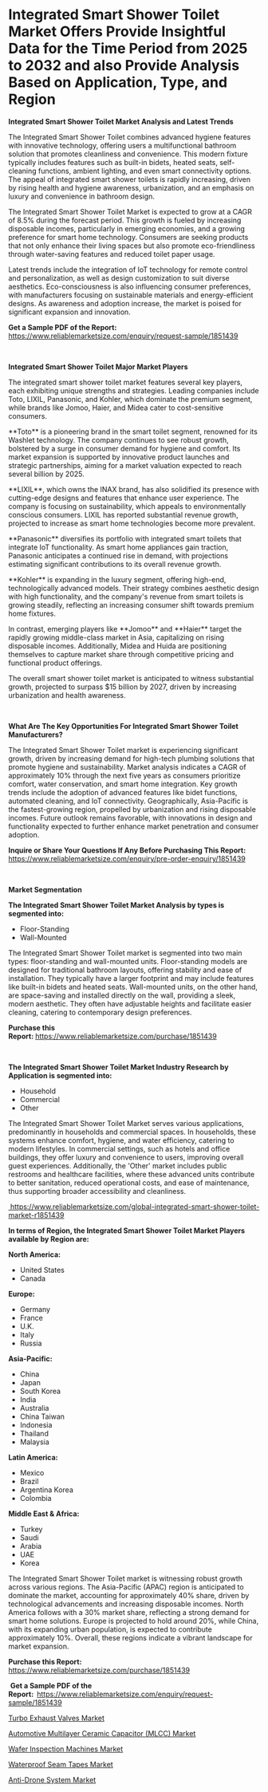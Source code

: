 <p><h1>Integrated Smart Shower Toilet Market Offers Provide Insightful Data for the Time Period from 2025 to 2032 and also Provide Analysis Based on Application, Type, and Region</h1></p><p><strong>Integrated Smart Shower Toilet Market Analysis and Latest Trends</strong></p>
<p><p>The Integrated Smart Shower Toilet combines advanced hygiene features with innovative technology, offering users a multifunctional bathroom solution that promotes cleanliness and convenience. This modern fixture typically includes features such as built-in bidets, heated seats, self-cleaning functions, ambient lighting, and even smart connectivity options. The appeal of integrated smart shower toilets is rapidly increasing, driven by rising health and hygiene awareness, urbanization, and an emphasis on luxury and convenience in bathroom design.</p><p>The Integrated Smart Shower Toilet Market is expected to grow at a CAGR of 8.5% during the forecast period. This growth is fueled by increasing disposable incomes, particularly in emerging economies, and a growing preference for smart home technology. Consumers are seeking products that not only enhance their living spaces but also promote eco-friendliness through water-saving features and reduced toilet paper usage. </p><p>Latest trends include the integration of IoT technology for remote control and personalization, as well as design customization to suit diverse aesthetics. Eco-consciousness is also influencing consumer preferences, with manufacturers focusing on sustainable materials and energy-efficient designs. As awareness and adoption increase, the market is poised for significant expansion and innovation.</p></p>
<p><strong>Get a Sample PDF of the Report:&nbsp;</strong> <a href="https://www.reliablemarketsize.com/enquiry/request-sample/1851439?utm_campaign=1898&utm_medium=2&utm_source=Github&utm_content=ia&utm_term=07012025&utm_id=integrated-smart-shower-toilet">https://www.reliablemarketsize.com/enquiry/request-sample/1851439</a></p>
<p>&nbsp;</p>
<p><strong>Integrated Smart Shower Toilet Major Market Players</strong></p>
<p><p>The integrated smart shower toilet market features several key players, each exhibiting unique strengths and strategies. Leading companies include Toto, LIXIL, Panasonic, and Kohler, which dominate the premium segment, while brands like Jomoo, Haier, and Midea cater to cost-sensitive consumers.</p><p>**Toto** is a pioneering brand in the smart toilet segment, renowned for its Washlet technology. The company continues to see robust growth, bolstered by a surge in consumer demand for hygiene and comfort. Its market expansion is supported by innovative product launches and strategic partnerships, aiming for a market valuation expected to reach several billion by 2025.</p><p>**LIXIL**, which owns the INAX brand, has also solidified its presence with cutting-edge designs and features that enhance user experience. The company is focusing on sustainability, which appeals to environmentally conscious consumers. LIXIL has reported substantial revenue growth, projected to increase as smart home technologies become more prevalent.</p><p>**Panasonic** diversifies its portfolio with integrated smart toilets that integrate IoT functionality. As smart home appliances gain traction, Panasonic anticipates a continued rise in demand, with projections estimating significant contributions to its overall revenue growth.</p><p>**Kohler** is expanding in the luxury segment, offering high-end, technologically advanced models. Their strategy combines aesthetic design with high functionality, and the company's revenue from smart toilets is growing steadily, reflecting an increasing consumer shift towards premium home fixtures.</p><p>In contrast, emerging players like **Jomoo** and **Haier** target the rapidly growing middle-class market in Asia, capitalizing on rising disposable incomes. Additionally, Midea and Huida are positioning themselves to capture market share through competitive pricing and functional product offerings.</p><p>The overall smart shower toilet market is anticipated to witness substantial growth, projected to surpass $15 billion by 2027, driven by increasing urbanization and health awareness.</p></p>
<p>&nbsp;</p>
<p><strong>What Are The Key Opportunities For Integrated Smart Shower Toilet Manufacturers?</strong></p>
<p><p>The Integrated Smart Shower Toilet market is experiencing significant growth, driven by increasing demand for high-tech plumbing solutions that promote hygiene and sustainability. Market analysis indicates a CAGR of approximately 10% through the next five years as consumers prioritize comfort, water conservation, and smart home integration. Key growth trends include the adoption of advanced features like bidet functions, automated cleaning, and IoT connectivity. Geographically, Asia-Pacific is the fastest-growing region, propelled by urbanization and rising disposable incomes. Future outlook remains favorable, with innovations in design and functionality expected to further enhance market penetration and consumer adoption.</p></p>
<p><strong>Inquire or Share Your Questions If Any Before Purchasing This Report:</strong> <a href="https://www.reliablemarketsize.com/enquiry/pre-order-enquiry/1851439?utm_campaign=1898&utm_medium=2&utm_source=Github&utm_content=ia&utm_term=07012025&utm_id=integrated-smart-shower-toilet">https://www.reliablemarketsize.com/enquiry/pre-order-enquiry/1851439</a></p>
<p>&nbsp;</p>
<p><strong>Market Segmentation</strong></p>
<p><strong>The Integrated Smart Shower Toilet Market Analysis by types is segmented into:</strong></p>
<p><ul><li>Floor-Standing</li><li>Wall-Mounted</li></ul></p>
<p><p>The Integrated Smart Shower Toilet market is segmented into two main types: floor-standing and wall-mounted units. Floor-standing models are designed for traditional bathroom layouts, offering stability and ease of installation. They typically have a larger footprint and may include features like built-in bidets and heated seats. Wall-mounted units, on the other hand, are space-saving and installed directly on the wall, providing a sleek, modern aesthetic. They often have adjustable heights and facilitate easier cleaning, catering to contemporary design preferences.</p></p>
<p><strong>Purchase this Report:&nbsp;</strong><a href="https://www.reliablemarketsize.com/purchase/1851439?utm_campaign=1898&utm_medium=2&utm_source=Github&utm_content=ia&utm_term=07012025&utm_id=integrated-smart-shower-toilet">https://www.reliablemarketsize.com/purchase/1851439</a></p>
<p>&nbsp;</p>
<p><strong>The Integrated Smart Shower Toilet Market Industry Research by Application is segmented into:</strong></p>
<p><ul><li>Household</li><li>Commercial</li><li>Other</li></ul></p>
<p><p>The Integrated Smart Shower Toilet Market serves various applications, predominantly in households and commercial spaces. In households, these systems enhance comfort, hygiene, and water efficiency, catering to modern lifestyles. In commercial settings, such as hotels and office buildings, they offer luxury and convenience to users, improving overall guest experiences. Additionally, the 'Other' market includes public restrooms and healthcare facilities, where these advanced units contribute to better sanitation, reduced operational costs, and ease of maintenance, thus supporting broader accessibility and cleanliness.</p></p>
<p><a href="https://www.reliablemarketsize.com/global-integrated-smart-shower-toilet-market-r1851439?utm_campaign=1898&utm_medium=2&utm_source=Github&utm_content=ia&utm_term=07012025&utm_id=integrated-smart-shower-toilet">&nbsp;https://www.reliablemarketsize.com/global-integrated-smart-shower-toilet-market-r1851439</a></p>
<p><strong>In terms of Region, the Integrated Smart Shower Toilet Market Players available by Region are:</strong></p>
<p>
    <p> <strong> North America: </strong>
        <ul>
            <li>United States</li>
            <li>Canada</li>
        </ul>
        </p> 
    <p> <strong> Europe: </strong>
        <ul>
            <li>Germany</li>
            <li>France</li>
            <li>U.K.</li>
            <li>Italy</li>
            <li>Russia</li>
        </ul>
        </p> 
    <p> <strong> Asia-Pacific: </strong>
        <ul>
            <li>China</li>
            <li>Japan</li>
            <li>South Korea</li>
            <li>India</li>
            <li>Australia</li>
            <li>China Taiwan</li>
            <li>Indonesia</li>
            <li>Thailand</li>
            <li>Malaysia</li>
        </ul>
        </p> 
    <p> <strong> Latin America: </strong>
        <ul>
            <li>Mexico</li>
            <li>Brazil</li>
            <li>Argentina Korea</li>
            <li>Colombia</li>
        </ul>
        </p> 
    <p> <strong> Middle East & Africa: </strong>
        <ul>
            <li>Turkey</li>
            <li>Saudi</li>
            <li>Arabia</li>
            <li>UAE</li>
            <li>Korea</li>
        </ul>
    </p>
    </p>
<p><p>The Integrated Smart Shower Toilet market is witnessing robust growth across various regions. The Asia-Pacific (APAC) region is anticipated to dominate the market, accounting for approximately 40% share, driven by technological advancements and increasing disposable incomes. North America follows with a 30% market share, reflecting a strong demand for smart home solutions. Europe is projected to hold around 20%, while China, with its expanding urban population, is expected to contribute approximately 10%. Overall, these regions indicate a vibrant landscape for market expansion.</p></p>
<p><strong>Purchase this Report: </strong><a href="https://www.reliablemarketsize.com/purchase/1851439?utm_campaign=1898&utm_medium=2&utm_source=Github&utm_content=ia&utm_term=07012025&utm_id=integrated-smart-shower-toilet">https://www.reliablemarketsize.com/purchase/1851439</a></p>
<p>&nbsp;<strong>Get a Sample PDF of the Report:&nbsp;&nbsp;</strong><a href="https://www.reliablemarketsize.com/enquiry/request-sample/1851439?utm_campaign=1898&utm_medium=2&utm_source=Github&utm_content=ia&utm_term=07012025&utm_id=integrated-smart-shower-toilet">https://www.reliablemarketsize.com/enquiry/request-sample/1851439</a></p>
<p><strong></strong></p>
<p><p><a href="https://github.com/Chiragrp22/Market-Research-Report-List-6/blob/main/turbo-exhaust-valves-market.md?utm_campaign=1898&utm_medium=2&utm_source=Github&utm_content=ia&utm_term=07012025&utm_id=integrated-smart-shower-toilet">Turbo Exhaust Valves Market</a></p><p><a href="https://www.linkedin.com/pulse/automotive-multilayer-ceramic-capacitor-mlcc-market-trends-1e17c?utm_campaign=1898&utm_medium=2&utm_source=Github&utm_content=ia&utm_term=07012025&utm_id=integrated-smart-shower-toilet">Automotive Multilayer Ceramic Capacitor (MLCC) Market</a></p><p><a href="https://www.linkedin.com/pulse/wafer-inspection-machines-market-overview-industry-growth-eqjyc?utm_campaign=1898&utm_medium=2&utm_source=Github&utm_content=ia&utm_term=07012025&utm_id=integrated-smart-shower-toilet">Wafer Inspection Machines Market</a></p><p><a href="https://www.linkedin.com/pulse/projected-growth-waterproof-seam-tapes-market-from-2025-nf74e?utm_campaign=1898&utm_medium=2&utm_source=Github&utm_content=ia&utm_term=07012025&utm_id=integrated-smart-shower-toilet">Waterproof Seam Tapes Market</a></p><p><a href="https://www.linkedin.com/pulse/anti-drone-system-market-challenges-forecasts-development-idy0c?utm_campaign=1898&utm_medium=2&utm_source=Github&utm_content=ia&utm_term=07012025&utm_id=integrated-smart-shower-toilet">Anti-Drone System Market</a></p></p>